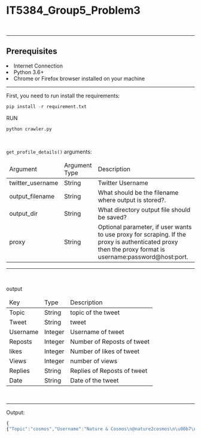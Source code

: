 ﻿# IT5384_Group5_Problem3
<!--TABLE of contents //-->
<br>
<hr>
<h2 id="Prerequisites">Prerequisites </h2>
<li> Internet Connection </li>
<li> Python 3.6+ </li>
<li> Chrome or Firefox browser installed on your machine </li>
<hr>


First, you need to run install the requirements: 
```python
pip install -r requirement.txt
```
RUN
```
python crawler.py
```

<br>
<div id="profileDetailArgument">
<p><code>get_profile_details()</code> arguments:</p>

<table>
    <thead>
        <tr>
            <td>Argument</td>
            <td>Argument Type</td>
            <td>Description</td>
        </tr>
    </thead>
    <tbody>
        <tr>
            <td>twitter_username</td>
            <td>String</td>
            <td>Twitter Username</td>
        </tr>
        <tr>
            <td>output_filename</td>
            <td>String</td>
            <td>What should be the filename where output is stored?.</td>
        </tr>
        <tr>
            <td>output_dir</td>
            <td>String</td>
            <td>What directory output file should be saved?</td>
        </tr>
        <tr>
            <td>proxy</td>
            <td>String</td>
            <td>Optional parameter, if user wants to use proxy for scraping. If the proxy is authenticated proxy then the proxy format is username:password@host:port.</td>
        </tr>
    </tbody>
</table>
<hr>
<br>
<div id="profileOutput">
<p>output</p>

<table>
    <thead>
        <tr>
            <td>Key</td>
            <td>Type</td>
            <td>Description</td>
        </tr>
    </thead>
    <tbody>
        <tr>
            <td>Topic</td>
            <td>String</td>
            <td>topic of the tweet</td>
        </tr>
        <tr>
            <td>Tweet</td>
            <td>String</td>
            <td>tweet</td>
        </tr>
        <tr>
            <td>Username</td>
            <td>Integer</td>
            <td>Username of tweet</td>
        </tr>
        <tr>
            <td>Reposts</td>
            <td>Integer</td>
            <td>Number of Reposts of tweet</td>
        </tr>
        <tr>
            <td>likes</td>
            <td>Integer</td>
            <td>Number of likes of tweet</td>
        </tr>
        <tr>
            <td>Views</td>
            <td>Integer</td>
            <td>number of views</td>
        </tr>
        <tr>
            <td>Replies</td>
            <td>String</td>
            <td>Replies of Reposts of tweet</td>
        </tr>
        <tr>
            <td>Date</td>
            <td>String</td>
            <td>Date of the tweet</td>
        </tr>
    </tbody>
</table>
</div>
<br>
<hr>

Output:
```javascript
{
{"Topic":"cosmos","Username":"Nature & Cosmos\n@nature2cosmos\n\u00b7\n17h","Tweet":"The Sun is 20 years old.\nYes, 20 \"galactic\" years.\n\n Understanding Meaning.","Likes":56,"Views":"5.1K","Reposts":12.0,"Replies":null,"Date":"2023-11-16T20:27:16.000Z"},{"Topic":"cosmos","Username":"jake\u00ae\n@jakestars_\n\u00b7\nNov 16","Tweet":"http:\/\/Stargaze.zone is your portal to the $STARS univ .....
```
